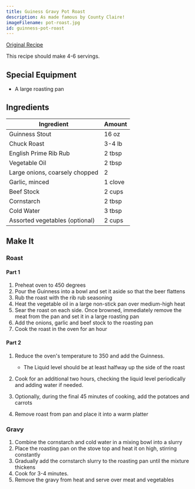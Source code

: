 ```yaml
---
title: Guiness Gravy Pot Roast
description: As made famous by County Claire!
imageFilename: pot-roast.jpg
id: guinness-pot-roast
---
```


[Original Recipe](http://www.thespicehouse.com/recipes/grandma-flanigans-pot--roast-in-guinness-gravy-recipe)

This recipe should make 4-6 servings.

## Special Equipment

- A large roasting pan

## Ingredients

| Ingredient                     | Amount  |
| ------------------------------ | ------- |
| Guinness Stout                 | 16 oz   |
| Chuck Roast                    | 3-4 lb  |
| English Prime Rib Rub          | 2 tbsp  |
| Vegetable Oil                  | 2 tbsp  |
| Large onions, coarsely chopped | 2       |
| Garlic, minced                 | 1 clove |
| Beef Stock                     | 2 cups  |
| Cornstarch                     | 2 tbsp  |
| Cold Water                     | 3 tbsp  |
| Assorted vegetables (optional) | 2 cups  |

## Make It

### Roast

#### Part 1

1. Preheat oven to 450 degrees
1. Pour the Guinness into a bowl and set it aside so that the beer flattens
1. Rub the roast with the rib rub seasoning
1. Heat the vegetable oil in a large non-stick pan over medium-high heat
1. Sear the roast on each side. Once browned, immediately remove the meat from the pan and set it in a large roasting pan
1. Add the onions, garlic and beef stock to the roasting pan
1. Cook the roast in the oven for an hour

#### Part 2

1. Reduce the oven's temperature to 350 and add the Guinness.

   - The Liquid level should be at least halfway up the side of the roast

1. Cook for an additional two hours, checking the liquid level periodically and adding water if needed.
1. Optionally, during the final 45 minutes of cooking, add the potatoes and carrots
1. Remove roast from pan and place it into a warm platter

### Gravy

1. Combine the cornstarch and cold water in a mixing bowl into a slurry
1. Place the roasting pan on the stove top and heat it on high, stirring constantly
1. Gradually add the cornstarch slurry to the roasting pan until the mixture thickens
1. Cook for 3-4 minutes.
1. Remove the gravy from heat and serve over meat and vegetables
